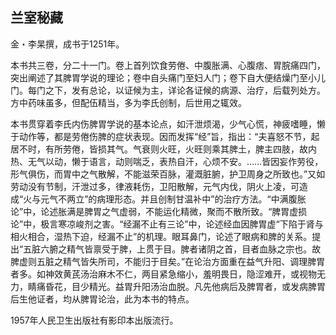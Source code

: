 ## 兰室秘藏

金・李杲撰，成书于1251年。

本书共三卷，分二十一门。卷上首列饮食劳倦、中腹胀满、心腹痞、胃脘痛四门，突出阐述了其脾胃学说的理论；卷中自头痛门至妇人门；卷下自大便结燥门至小儿门。每门之下，发有总论，以证候为主，详论各证候的病源、治疗，后载列处方。方中药味虽多，但配伍精当，多为李氏创制，后世用之辄效。

本书贯穿着李氏内伤脾胃学说的基本论点，如汗泄烦渴，少气心慌，神疲嗜睡，懒于动作等，都是劳倦伤脾的症状表现。因而发挥“经”旨，指出：“夫喜怒不节，起居不时，有所劳倦，皆损其气。气衰则火旺，火旺则乘其脾土，脾主四肢，故内热、无气以动，懒于语言，动则喘乏，表热自汗，心烦不安。……皆因妄作劳役，形气俱伤，而胃中之气散解，不能滋荣百脉，灌溉脏腑，护卫周身之所致也。”又如劳动没有节制，汗泄过多，律液耗伤，卫阳散解，元气内伐，阴火上凌，可造成“火与元气不两立”的病理形态。并且创制甘温补中”的治疗方法。“中满腹胀论”中，论述胀满是脾胃之气虚弱，不能运化精微，聚而不散所致。“脾胃虚损论”中，极言寒凉峻剂之害。“经漏不止有三论”中，论述经血因脾胃虚“下陷于肾与相火相合，湿热下迫，经漏不止”的机理。眼耳鼻门，论述了眼病和脾的关系。提出“五脏六腑之精气皆禀受于脾，上贯于目。脾者诸阴之首，目者血脉之宗也。故脾虚则五脏之精气皆失所司，不能归于目矣。”在论治方面重在益气升阳、调理脾胃者多。如神效黄芪汤治麻木不仁，两目紧急缩小，羞明畏日，隐涩难开，或视物无力，睛痛昏花，目少精光。益胃升阳汤治血脱。凡先他病后及脾胃者，或发病脾胃后生他证者，均从脾胃论治，此为本书的特点。

1957年人民卫生出版社有影印本出版流行。